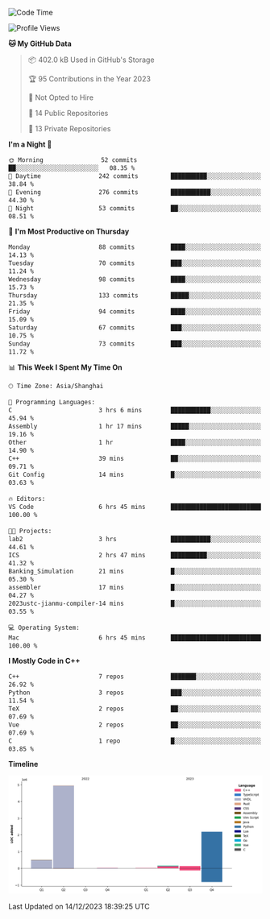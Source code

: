 <!--START_SECTION:waka-->
![Code Time](http://img.shields.io/badge/Code%20Time-292%20hrs%2048%20mins-blue)

![Profile Views](http://img.shields.io/badge/Profile%20Views-6-blue)

**🐱 My GitHub Data** 

> 📦 402.0 kB Used in GitHub's Storage 
 > 
> 🏆 95 Contributions in the Year 2023
 > 
> 🚫 Not Opted to Hire
 > 
> 📜 14 Public Repositories 
 > 
> 🔑 13 Private Repositories 
 > 
**I'm a Night 🦉** 

```text
🌞 Morning                52 commits          ██░░░░░░░░░░░░░░░░░░░░░░░   08.35 % 
🌆 Daytime                242 commits         ██████████░░░░░░░░░░░░░░░   38.84 % 
🌃 Evening                276 commits         ███████████░░░░░░░░░░░░░░   44.30 % 
🌙 Night                  53 commits          ██░░░░░░░░░░░░░░░░░░░░░░░   08.51 % 
```
📅 **I'm Most Productive on Thursday** 

```text
Monday                   88 commits          ████░░░░░░░░░░░░░░░░░░░░░   14.13 % 
Tuesday                  70 commits          ███░░░░░░░░░░░░░░░░░░░░░░   11.24 % 
Wednesday                98 commits          ████░░░░░░░░░░░░░░░░░░░░░   15.73 % 
Thursday                 133 commits         █████░░░░░░░░░░░░░░░░░░░░   21.35 % 
Friday                   94 commits          ████░░░░░░░░░░░░░░░░░░░░░   15.09 % 
Saturday                 67 commits          ███░░░░░░░░░░░░░░░░░░░░░░   10.75 % 
Sunday                   73 commits          ███░░░░░░░░░░░░░░░░░░░░░░   11.72 % 
```


📊 **This Week I Spent My Time On** 

```text
🕑︎ Time Zone: Asia/Shanghai

💬 Programming Languages: 
C                        3 hrs 6 mins        ███████████░░░░░░░░░░░░░░   45.94 % 
Assembly                 1 hr 17 mins        █████░░░░░░░░░░░░░░░░░░░░   19.16 % 
Other                    1 hr                ████░░░░░░░░░░░░░░░░░░░░░   14.90 % 
C++                      39 mins             ██░░░░░░░░░░░░░░░░░░░░░░░   09.71 % 
Git Config               14 mins             █░░░░░░░░░░░░░░░░░░░░░░░░   03.63 % 

🔥 Editors: 
VS Code                  6 hrs 45 mins       █████████████████████████   100.00 % 

🐱‍💻 Projects: 
lab2                     3 hrs               ███████████░░░░░░░░░░░░░░   44.61 % 
ICS                      2 hrs 47 mins       ██████████░░░░░░░░░░░░░░░   41.32 % 
Banking_Simulation       21 mins             █░░░░░░░░░░░░░░░░░░░░░░░░   05.30 % 
assembler                17 mins             █░░░░░░░░░░░░░░░░░░░░░░░░   04.27 % 
2023ustc-jianmu-compiler-14 mins             █░░░░░░░░░░░░░░░░░░░░░░░░   03.55 % 

💻 Operating System: 
Mac                      6 hrs 45 mins       █████████████████████████   100.00 % 
```

**I Mostly Code in C++** 

```text
C++                      7 repos             ███████░░░░░░░░░░░░░░░░░░   26.92 % 
Python                   3 repos             ███░░░░░░░░░░░░░░░░░░░░░░   11.54 % 
TeX                      2 repos             ██░░░░░░░░░░░░░░░░░░░░░░░   07.69 % 
Vue                      2 repos             ██░░░░░░░░░░░░░░░░░░░░░░░   07.69 % 
C                        1 repo              █░░░░░░░░░░░░░░░░░░░░░░░░   03.85 % 
```



**Timeline**

![Lines of Code chart](https://raw.githubusercontent.com/xkz0777/xkz0777/master/assets/bar_graph.png)


 Last Updated on 14/12/2023 18:39:25 UTC
<!--END_SECTION:waka-->
